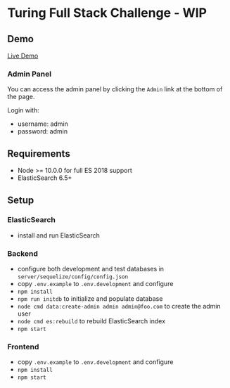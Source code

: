 # Turing Full Stack Challenge - WIP

## Demo

[Live Demo](https://turing-fullstack-challenge.netlify.com/)

### Admin Panel

You can access the admin panel by clicking the `Admin` link at the bottom of the page.

Login with:
  - username: admin
  - password: admin

## Requirements

- Node >= 10.0.0 for full ES 2018 support
- ElasticSearch 6.5+

## Setup

### ElasticSearch
 - install and run ElasticSearch

### Backend

- configure both development and test databases in `server/sequelize/config/config.json`
- copy `.env.example` to `.env.development` and configure
- `npm install`
- `npm run initdb` to initialize and populate database
- `node cmd data:create-admin admin admin@foo.com` to create the admin user
- `node cmd es:rebuild` to rebuild ElasticSearch index
- `npm start`

### Frontend

- copy `.env.example` to `.env.development` and configure
- `npm install`
- `npm start`